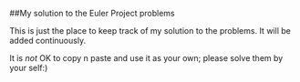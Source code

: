 ##My solution to the Euler Project problems

This is just the place to keep track of my solution to the problems. It will be added continuously.

It is *not* OK to copy n paste and use it as your own; please solve them by your self:)